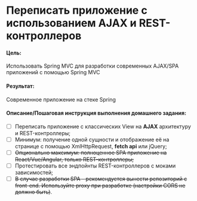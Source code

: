 # Переписать приложение с использованием AJAX и REST-контроллеров

#### Цель:
Использовать Spring MVC для разработки современных AJAX/SPA приложений c помощью Spring MVC

#### Результат:
Современное приложение на стеке Spring

#### Описание/Пошаговая инструкция выполнения домашнего задания:

- [ ] Переписать приложение с классических View на **AJAX** архитектуру и REST-контроллеры;
- [ ] Минимум: получение одной сущности и отображение её на странице с помощью XmlHttpRequest, **fetch api** или jQuery;
- [ ] ~~Опционально максимум: полноценное SPA приложение на React/Vue/Angular, только REST-контроллеры;~~
- [ ] Протестировать все эндпойнты REST-контроллеров с моками зависимостей;
- [ ] ~~В случае разработки SPA - рекомендуется вынести репозиторий с front-end. Используйте proxy при разработке (настройки CORS не должно быть)~~.
